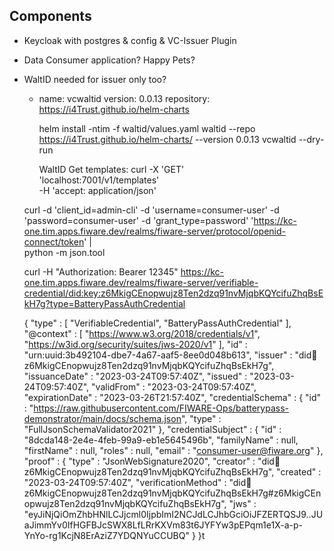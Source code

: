 ###

## Components

- Keycloak with postgres & config & VC-Issuer Plugin
- Data Consumer application? Happy Pets?
- WaltID needed for issuer only too?




  - name: vcwaltid
    version: 0.0.13
    repository: https://i4Trust.github.io/helm-charts


    helm install -ntim -f waltid/values.yaml waltid --repo https://i4Trust.github.io/helm-charts/ --version 0.0.13 vcwaltid --dry-run


    WaltID Get templates:
    curl -X 'GET' \
  'localhost:7001/v1/templates' \
  -H 'accept: application/json'



  curl -d 'client_id=admin-cli' -d 'username=consumer-user' -d 'password=consumer-user' -d 'grant_type=password'     'https://kc-one.tim.apps.fiware.dev/realms/fiware-server/protocol/openid-connect/token' | \
    python -m json.tool


    curl -H "Authorization: Bearer 12345" https://kc-one.tim.apps.fiware.dev/realms/fiware-server/verifiable-credential/did:key:z6MkigCEnopwujz8Ten2dzq91nvMjqbKQYcifuZhqBsEkH7g?type=BatteryPassAuthCredential


    {
  "type" : [ "VerifiableCredential", "BatteryPassAuthCredential" ],
  "@context" : [ "https://www.w3.org/2018/credentials/v1", "https://w3id.org/security/suites/jws-2020/v1" ],
  "id" : "urn:uuid:3b492104-dbe7-4a67-aaf5-8ee0d048b613",
  "issuer" : "did:key:z6MkigCEnopwujz8Ten2dzq91nvMjqbKQYcifuZhqBsEkH7g",
  "issuanceDate" : "2023-03-24T09:57:40Z",
  "issued" : "2023-03-24T09:57:40Z",
  "validFrom" : "2023-03-24T09:57:40Z",
  "expirationDate" : "2023-03-26T21:57:40Z",
  "credentialSchema" : {
    "id" : "https://raw.githubusercontent.com/FIWARE-Ops/batterypass-demonstrator/main/docs/schema.json",
    "type" : "FullJsonSchemaValidator2021"
  },
  "credentialSubject" : {
    "id" : "8dcda148-2e4e-4feb-99a9-eb1e5645496b",
    "familyName" : null,
    "firstName" : null,
    "roles" : null,
    "email" : "consumer-user@fiware.org"
  },
  "proof" : {
    "type" : "JsonWebSignature2020",
    "creator" : "did:key:z6MkigCEnopwujz8Ten2dzq91nvMjqbKQYcifuZhqBsEkH7g",
    "created" : "2023-03-24T09:57:40Z",
    "verificationMethod" : "did:key:z6MkigCEnopwujz8Ten2dzq91nvMjqbKQYcifuZhqBsEkH7g#z6MkigCEnopwujz8Ten2dzq91nvMjqbKQYcifuZhqBsEkH7g",
    "jws" : "eyJiNjQiOmZhbHNlLCJjcml0IjpbImI2NCJdLCJhbGciOiJFZERTQSJ9..JUaJimmYv0IfHGFBJcSWX8LfLRrKXVm83t6JYFYw3pEPqm1e1X-a-p-YnYo-rg1KcjN8ErAziZ7YDQNYuCCUBQ"
  }
}t